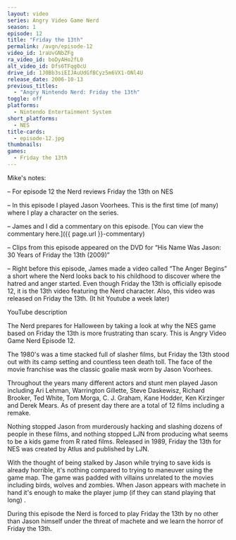 ```yaml
---
layout: video
series: Angry Video Game Nerd
season: 1
episode: 12
title: "Friday the 13th"
permalink: /avgn/episode-12
video_id: 1raUvGNbZFg
ra_video_id: boDyAHo2fL0
alt_video_id: Dfs6TFqg0cU
drive_id: 1J0Bb3siEIJAuUdGfBCyz5m6VX1-ONl4U
release_date: 2006-10-13
previous_titles:
  - "Angry Nintendo Nerd: Friday the 13th"
toggle: off
platforms:
  - Nintendo Entertainment System
short_platforms:
  - NES
title-cards:
  - episode-12.jpg
thumbnails:
games:
  - Friday the 13th
---
```


<p class="mikes-notes">Mike's notes:</p>

– For episode 12 the Nerd reviews Friday the 13th on NES

– In this episode I played Jason Voorhees. This is the first time (of many) where I play a character on the series.

– James and I did a commentary on this episode. [You can view the commentary here.]({{ page.url }}-commentary)

– Clips from this episode appeared on the DVD for “His Name Was Jason: 30 Years of Friday the 13th (2009)”

– Right before this episode, James made a video called “The Anger Begins” a short where the Nerd looks back to his childhood to discover where the hatred and anger started. Even though Friday the 13th is officially episode 12, it is the 13th video featuring the Nerd character. Also, this video was released on Friday the 13th. (It hit Youtube a week later)

<p class="yt-description">YouTube description</p>

The Nerd prepares for Halloween by taking a look at why the NES game based on Friday the 13th is more frustrating than scary. This is Angry Video Game Nerd Episode 12.

The 1980's was a time stacked full of slasher films, but Friday the 13th stood out with its camp setting and countless teen death toll. The face of the movie franchise was the classic goalie mask worn by Jason Voorhees.

Throughout the years many different actors and stunt men played Jason including Ari Lehman, Warrington Gillette, Steve Daskewisz, Richard Brooker, Ted White, Tom Morga, C. J. Graham, Kane Hodder, Ken Kirzinger and Derek Mears.  As of present day there are a total of 12 films including a remake.

Nothing stopped Jason from murderously hacking and slashing dozens of people in these films, and nothing stopped LJN from producing what seems to be a kids game from R rated films. Released in 1989, Friday the 13th for NES was created by Atlus and published by LJN.

With the thought of being stalked by Jason while trying to save kids is already horrible, it's nothing compared to trying to maneuver using the game map. The game was padded with villains unrelated to the movies including birds, wolves and zombies. When Jason appears with machete in hand it's enough to make the player jump (if they can stand playing that long) .

During this episode the Nerd is forced to play Friday the 13th by no other than Jason himself under the threat of machete and we learn the horror of Friday the 13th.
